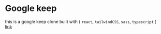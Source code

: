 # Google keep
this is a google keep clone built with ( `react`, `tailwindCSS`, `sass`, `typescript` ) [link](https://keep-notes-clone.vercel.app)
